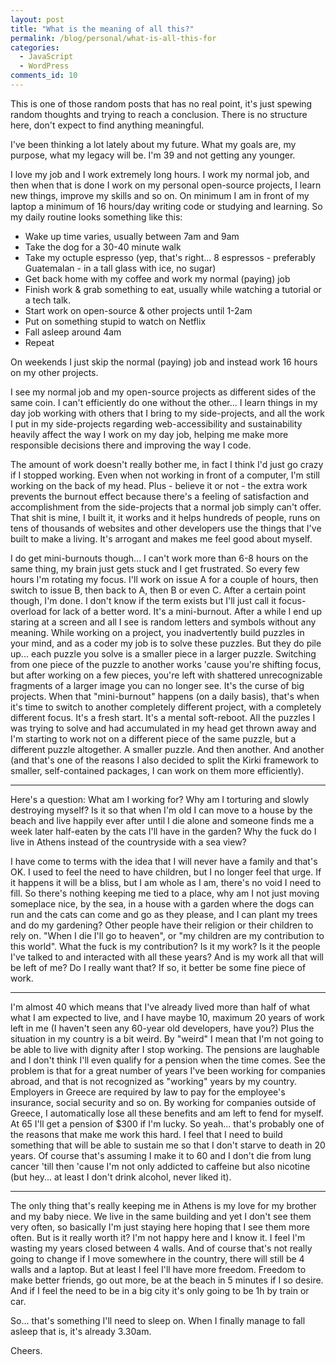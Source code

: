 ```yaml
---
layout: post
title: "What is the meaning of all this?"
permalink: /blog/personal/what-is-all-this-for
categories:
  - JavaScript
  - WordPress
comments_id: 10
---
```


This is one of those random posts that has no real point, it's just spewing random thoughts and trying to reach a conclusion. There is no structure here, don't expect to find anything meaningful.

I've been thinking a lot lately about my future. What my goals are, my purpose, what my legacy will be. I'm 39 and not getting any younger. 

I love my job and I work extremely long hours. I work my normal job, and then when that is done I work on my personal open-source projects, I learn new things, improve my skills and so on. On minimum I am in front of my laptop a minimum of 16 hours/day writing code or studying and learning. So my daily routine looks something like this:

* Wake up time varies, usually between 7am and 9am
* Take the dog for a 30-40 minute walk
* Take my octuple espresso (yep, that's right... 8 espressos - preferably Guatemalan - in a tall glass with ice, no sugar)
* Get back home with my coffee and work my normal (paying) job
* Finish work & grab something to eat, usually while watching a tutorial or a tech talk.
* Start work on open-source & other projects until 1-2am
* Put on something stupid to watch on Netflix
* Fall asleep around 4am
* Repeat

On weekends I just skip the normal (paying) job and instead work 16 hours on my other projects.

I see my normal job and my open-source projects as different sides of the same coin. I can't efficiently do one without the other... I learn things in my day job working with others that I bring to my side-projects, and all the work I put in my side-projects regarding web-accessibility and sustainability heavily affect the way I work on my day job, helping me make more responsible decisions there and improving the way I code.

The amount of work doesn't really bother me, in fact I think I'd just go crazy if I stopped working. Even when not working in front of a computer, I'm still working on the back of my head. Plus - believe it or not - the extra work prevents the burnout effect because there's a feeling of satisfaction and accomplishment from the side-projects that a normal job simply can't offer. That shit is mine, I built it, it works and it helps hundreds of people, runs on tens of thousands of websites and other developers use the things that I've built to make a living. It's arrogant and makes me feel good about myself.

I do get mini-burnouts though... I can't work more than 6-8 hours on the same thing, my brain just gets stuck and I get frustrated. So every few hours I'm rotating my focus. I'll work on issue A for a couple of hours, then switch to issue B, then back to A, then B or even C. After a certain point though, I'm done. I don't know if the term exists but I'll just call it focus-overload for lack of a better word. It's a mini-burnout. After a while I end up staring at a screen and all I see is random letters and symbols without any meaning. While working on a project, you inadvertently build puzzles in your mind, and as a coder my job is to solve these puzzles. But they do pile up... each puzzle you solve is a smaller piece in a larger puzzle. Switching from one piece of the puzzle to another works 'cause you're shifting focus, but after working on a few pieces, you're left with shattered unrecognizable fragments of a larger image you can no longer see. It's the curse of big projects. When that "mini-burnout" happens (on a daily basis), that's when it's time to switch to another completely different project, with a completely different focus. It's a fresh start. It's a mental soft-reboot. All the puzzles I was trying to solve and had accumulated in my head get thrown away and I'm starting to work not on a different piece of the same puzzle, but a different puzzle altogether. A smaller puzzle. And then another. And another (and that's one of the reasons I also decided to split the Kirki framework to smaller, self-contained packages, I can work on them more efficiently).

------------------

Here's a question: What am I working for? Why am I torturing and slowly destroying myself? Is it so that when I'm old I can move to a house by the beach and live happily ever after until I die alone and someone finds me a week later half-eaten by the cats I'll have in the garden? Why the fuck do I live in Athens instead of the countryside with a sea view?

I have come to terms with the idea that I will never have a family and that's OK. I used to feel the need to have children, but I no longer feel that urge. If it happens it will be a bliss, but I am whole as I am, there's no void I need to fill. So there's nothing keeping me tied to a place, why am I not just moving someplace nice, by the sea, in a house with a garden where the dogs can run and the cats can come and go as they please, and I can plant my trees and do my gardening? Other people have their religion or their children to rely on. "When I die I'll go to heaven", or "my children are my contribution to this world". What the fuck is my contribution? Is it my work? Is it the people I've talked to and interacted with all these years? And is my work all that will be left of me? Do I really want that? If so, it better be some fine piece of work.

----------------------------

I'm almost 40 which means that I've already lived more than half of what what I am expected to live, and I have maybe 10, maximum 20 years of work left in me (I haven't seen any 60-year old developers, have you?) Plus the situation in my country is a bit weird. By "weird" I mean that I'm not going to be able to live with dignity after I stop working. The pensions are laughable and I don't think I'll even qualify for a pension when the time comes. See the problem is that for a great number of years I've been working for companies abroad, and that is not recognized as "working" years by my country. Employers in Greece are required by law to pay for the employee's insurance, social security and so on. By working for companies outside of Greece, I automatically lose all these benefits and am left to fend for myself. At 65 I'll get a pension of $300 if I'm lucky. So yeah... that's probably one of the reasons that make me work this hard. I feel that I need to build something that will be able to sustain me so that I don't starve to death in 20 years. Of course that's assuming I make it to 60 and I don't die from lung cancer 'till then 'cause I'm not only addicted to caffeine but also nicotine (but hey... at least I don't drink alcohol, never liked it).

------------------------------------

The only thing that's really keeping me in Athens is my love for my brother and my baby niece. We live in the same building and yet I don't see them very often, so basically I'm just staying here hoping that I see them more often. But is it really worth it? I'm not happy here and I know it. I feel I'm wasting my years closed between 4 walls. And of course that's not really going to change if I move somewhere in the country, there will still be 4 walls and a laptop. But at least I feel I'll have more freedom. Freedom to make better friends, go out more, be at the beach in 5 minutes if I so desire. And if I feel the need to be in a big city it's only going to be 1h by train or car. 

So... that's something I'll need to sleep on. When I finally manage to fall asleep that is, it's already 3.30am.

Cheers.